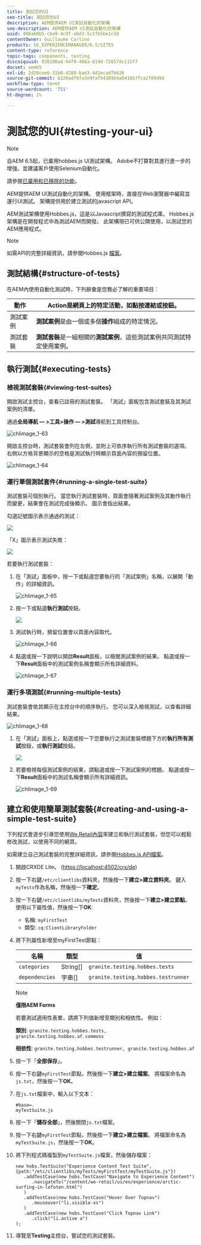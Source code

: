 ```yaml
---
title: 測試您的UI
seo-title: 測試您的UI
description: AEM提供AEM UI測試自動化的架構
seo-description: AEM提供AEM UI測試自動化的架構
uuid: 408a60b5-cba9-4c9f-abd3-5c1fb5be1c50
contentOwner: Guillaume Carlino
products: SG_EXPERIENCEMANAGER/6.5/SITES
content-type: reference
topic-tags: components, testing
discoiquuid: 938100ad-94f9-408a-819d-72657dc115f7
docset: aem65
exl-id: 2d28cee6-31b0-4288-bad3-4d2ecad7b626
source-git-commit: b220adf6fa3e9faf94389b9a9416b7fca2f89d9d
workflow-type: tm+mt
source-wordcount: '751'
ht-degree: 1%

---
```


# 測試您的UI{#testing-your-ui}

>[!NOTE]
>
>自AEM 6.5起，已棄用hobbes.js UI測試架構。 Adobe不打算對其進行進一步的增強，並建議客戶使用Selenium自動化。
>
>請參閱[已棄用和已移除的功能](/help/release-notes/deprecated-removed-features.md)。

AEM提供AEM UI測試自動化的架構。 使用框架時，直接在Web瀏覽器中編寫並運行UI測試。 架構提供用於建立測試的javascript API。

AEM測試架構使用Hobbes.js，這是以Javascript撰寫的測試程式庫。 Hobbes.js架構是在開發程式中為測試AEM而開發。 此架構現已可供公開使用，以測試您的AEM應用程式。

>[!NOTE]
>
>如需API的完整詳細資訊，請參閱Hobbes.js [檔案](https://helpx.adobe.com/experience-manager/6-5/sites/developing/using/reference-materials/test-api/index.html)。

## 測試結構{#structure-of-tests}

在AEM內使用自動化測試時，下列辭彙是您務必了解的重要項目：

| 動作 | **Action**&#x200B;是網頁上的特定活動，如點按連結或按鈕。 |
|---|---|
| 測試案例 | **測試案例**&#x200B;是由一個或多個&#x200B;**操作**&#x200B;組成的特定情況。 |
| 測試套裝 | **測試套裝**&#x200B;是一組相關的&#x200B;**測試案例**，這些測試案例共同測試特定使用案例。 |

## 執行測試{#executing-tests}

### 檢視測試套裝{#viewing-test-suites}

開啟測試主控台，查看已註冊的測試套裝。 「測試」面板包含測試套裝及其測試案例的清單。

通過&#x200B;**全局導航 — >工具>操作 — >測試**&#x200B;導航到工具控制台。

![chlimage_1-63](assets/chlimage_1-63.png)

開啟主控台時，測試套裝會列在左側，並附上可依序執行所有測試套裝的選項。 右側以方格背景顯示的空格是測試執行時顯示頁面內容的預留位置。

![chlimage_1-64](assets/chlimage_1-64.png)

### 運行單個測試套件{#running-a-single-test-suite}

測試套裝可個別執行。 當您執行測試套裝時，頁面會隨著測試案例及其動作執行而變更，結果會在測試完成後顯示。 圖示會指出結果。

勾選記號圖示表示通過的測試：

![](do-not-localize/chlimage_1-2.png)

「X」圖示表示測試失敗：

![](do-not-localize/chlimage_1-3.png)

若要執行測試套裝：

1. 在「測試」面板中，按一下或點選您要執行的「測試案例」名稱，以展開「動作」的詳細資訊。

   ![chlimage_1-65](assets/chlimage_1-65.png)

1. 按一下或點選&#x200B;**執行測試**&#x200B;按鈕。

   ![](do-not-localize/chlimage_1-4.png)

1. 測試執行時，預留位置會以頁面內容取代。

   ![chlimage_1-66](assets/chlimage_1-66.png)

1. 點選或按一下說明以開啟&#x200B;**Result**&#x200B;面板，以檢閱測試案例的結果。 點選或按一下&#x200B;**Result**&#x200B;面板中的測試案例名稱會顯示所有詳細資料。

   ![chlimage_1-67](assets/chlimage_1-67.png)

### 運行多項測試{#running-multiple-tests}

測試套裝會依其顯示在主控台中的順序執行。 您可以深入檢視測試，以查看詳細結果。

![chlimage_1-68](assets/chlimage_1-68.png)

1. 在「測試」面板上，點選或按一下您要執行之測試套裝標題下方的&#x200B;**執行所有測試**&#x200B;按鈕，或&#x200B;**執行測試**&#x200B;按鈕。

   ![](do-not-localize/chlimage_1-5.png)

1. 若要檢視每個測試案例的結果，請點選或按一下測試案例的標題。 點選或按一下&#x200B;**Result**&#x200B;面板中的測試名稱會顯示所有詳細資訊。

   ![chlimage_1-69](assets/chlimage_1-69.png)

## 建立和使用簡單測試套裝{#creating-and-using-a-simple-test-suite}

下列程式會逐步引導您使用[We.Retail內容](/help/sites-developing/we-retail.md)來建立和執行測試套裝，但您可以輕鬆修改測試，以使用不同的網頁。

如需建立自己測試套裝的完整詳細資訊，請參閱[Hobbes.js API檔案](https://helpx.adobe.com/experience-manager/6-5/sites/developing/using/reference-materials/test-api/index.html)。

1. 開啟CRXDE Lite。 ([https://localhost:4502/crx/de](https://localhost:4502/crx/de))
1. 按一下右鍵`/etc/clientlibs`資料夾，然後按一下&#x200B;**建立>建立資料夾**。 鍵入`myTests`作為名稱，然後按一下&#x200B;**確定**。
1. 按一下右鍵`/etc/clientlibs/myTests`資料夾，然後按一下&#x200B;**建立>建立節點**。 使用以下屬性值，然後按一下&#x200B;**OK**:

   * 名稱: `myFirstTest`
   * 類型: `cq:ClientLibraryFolder`

1. 將下列屬性新增至myFirstTest節點：

   | 名稱 | 類型 | 值 |
   |---|---|---|
   | `categories` | String[] | `granite.testing.hobbes.tests` |
   | `dependencies` | 字串[] | `granite.testing.hobbes.testrunner` |

   >[!NOTE]
   >
   >**僅限AEM Forms**
   >
   >
   >若要測試適用性表單，請將下列值新增至類別和相依性。 例如：
   >
   >
   >**類別**:  `granite.testing.hobbes.tests, granite.testing.hobbes.af.commons`
   >
   >
   >**相依性**:  `granite.testing.hobbes.testrunner, granite.testing.hobbes.af`

1. 按一下「**全部保存**」。
1. 按一下右鍵`myFirstTest`節點，然後按一下&#x200B;**建立>建立檔案**。 將檔案命名為`js.txt`，然後按一下&#x200B;**OK**。
1. 在`js.txt`檔案中，輸入以下文本：

   ```
   #base=.
   myTestSuite.js
   ```

1. 按一下「**儲存全部**」，然後關閉`js.txt`檔案。
1. 按一下右鍵`myFirstTest`節點，然後按一下&#x200B;**建立>建立檔案**。 將檔案命名為`myTestSuite.js`，然後按一下&#x200B;**OK**。
1. 將下列程式碼複製到`myTestSuite.js`檔案，然後儲存檔案：

   ```
   new hobs.TestSuite("Experience Content Test Suite", {path:"/etc/clientlibs/myTests/myFirstTest/myTestSuite.js"})
      .addTestCase(new hobs.TestCase("Navigate to Experience Content")
         .navigateTo("/content/we-retail/us/en/experience/arctic-surfing-in-lofoten.html")
      )
      .addTestCase(new hobs.TestCase("Hover Over Topnav")
         .mouseover("li.visible-xs")
      )
      .addTestCase(new hobs.TestCase("Click Topnav Link")
         .click("li.active a")
   );
   ```

1. 導覽至&#x200B;**Testing**&#x200B;主控台，嘗試您的測試套裝。
